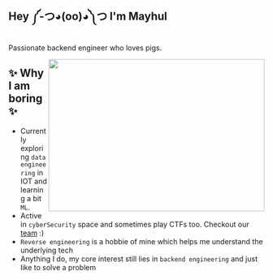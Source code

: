 <h2>Hey ༼-つ◕(oo)◕༽つ I'm Mayhul</h2>

Passionate backend engineer who loves pigs.

<img align="right" height="300" width="425" alt="" src="https://user-images.githubusercontent.com/95216160/198546446-7fd44a46-bd79-47f3-9ba1-c4bc8bd718bd.gif" />

## ✨ Why I am boring ✨

- Currently exploring `data engineering` in IOT and learning a bit `ML`. 
- Active in `cyberSecurity` space and sometimes play CTFs too. Checkout our [team](https://ctftime.org/team/165779) :)
- `Reverse engineering` is a hobbie of mine which helps me understand the underlying tech
- Anything I do, my core interest still lies in `backend engineering` and just like to solve a problem
